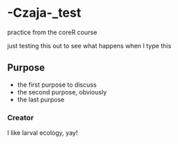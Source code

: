 # -Czaja-\_test

practice from the coreR course

just testing this out to see what happens when I type this

## Purpose

-   the first purpose to discuss
-   the second purpose, obviously
-   the last purpose

### Creator

I like larval ecology, yay!

